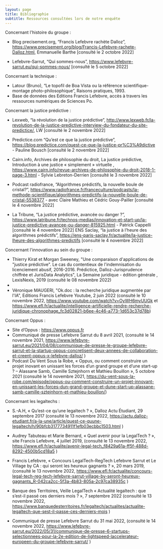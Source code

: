 ```yaml
---
layout: page
title: Bibliographie
subtitle: Ressources consultées lors de notre enquête
---
```


Concernant l'histoire du groupe : 

- Blog precisement.org, “Francis Lefebvre rachète Dalloz”, https://www.precisement.org/blog/Francis-Lefebvre-rachete-Dalloz.html, Emmanuelle Barthe [consulté le 2 octobre 2022]

- Lefebvre-Sarrut, “Qui sommes-nous”, https://www.lefebvre-sarrut.eu/qui-sommes-nous/ [consulté le 5 octobre 2022]

Concernant la technique :

- Latour (Bruno), “Le topofil de Boa Vista ou la référence scientifique-montage photo-philosophique”, Raisons pratiques, 1993.
- Base de données des Editions Francis Lefebvre, accès à travers les ressources numériques de Sciences Po. 


Concernant la justice prédictive : 

- Lexweb, “la révolution de la justice prédictive”, http://www.lexweb.fr/la-revolution-de-la-justice-predictive-interview-du-fondateur-du-site-predictice/, LW [consulté le 2 novembre 2022]

- Predictice.com “Qu’est ce que la justice prédictive”, https://blog.predictice.com/quest-ce-que-la-justice-pr%C3%A9dictive - Pauline Bousch [consulté le 2 novembre 2022]

- Cairn.info, Archives de philosophie du droit, La justice prédictive, Introduction à une justice « simplement » virtuelle , https://www.cairn.info/revue-archives-de-philosophie-du-droit-2018-1-page-3.html - Sylvie Lebreton-Derrien [consulté le 3 novembre 2022]

- Podcast radiofrance, “Algorithmes prédictifs, la nouvelle boule de cristal?”, https://www.radiofrance.fr/franceculture/podcasts/la-methode-scientifique/algorithmes-predictifs-la-nouvelle-boule-de-cristal-5538377 - avec Claire Mathieu et Cédric Gouy-Pailler [consulté le 4 novembre 2022]

- La Tribune, “La justice prédictive, avancée ou danger ?”, https://www.latribune.fr/technos-medias/innovation-et-start-up/la-justice-predictive-avancee-ou-danger-815925.html - Patrick Cappelli [consulté le 4 novembre 2022]
ENS Saclay, “la justice à l’heure des algorithmes prédictifs”, https://ens-paris-saclay.fr/actualite/la-justice-lheure-des-algorithmes-predictifs [consulté le 4 novembre 2022]


Concernant l'innovation au sein du groupe :

- Thierry Kirat et Morgan Sweeney, "Une comparaison d'applications de "justice prédictive". Le cas du contentieux de l'indemnisation du licenciement abusif, 2016-2016. Prédictice, Dalloz-Jurisprudence chiffrée et JurisData Analytics", La Semaine juridique - édition générale , LexisNexis, 2019 (consulté le 08 novembre 2022)
- 
- Véronique MAUGERI, "Ok.doc : la recherche juridique augmentée par l'IA", Editions Francis Lefebvre Youtube, 2 juin 2022 (consulté le 10 novembre 2022, https://www.youtube.com/watch?v=OyWH6myUUGk et https://www.efl.fr/actualite/intelligence-artificielle-rendre-recherche-juridique-chronophage_fc3d02821-b6ee-4c46-a773-1d653c37d78b)



Concernant Oppus : 

-	Site d’Oppus : https://www.oppus.fr 
-	Communiqué de presse Lefebvre Sarrut du 8 avril 2021, (consulté le 14 novembre 2021,  https://www.lefebvre-sarrut.eu/2021/04/08/communique-de-presse-le-groupe-lefebvre-sarrut-et-la-startup-oppus-concretisent-deux-annees-de-collaboration-et-creent-oppus-x-lefebvre-dalloz/ ) 
-	Podcast Du Vent Sous la Robe, « Oppus, ou comment construire un projet inovant en unissant les forces d’un grand groupe et d’une start-up ? – Alassane Samb, Camille Sztejnhorn et Mathieu Bouillon », 5 octobre 2021 (consulté le 14 novembre 2021, https://du-vent-sous-la-robe.com/episode/oppus-ou-comment-construire-un-projet-innovant-en-unissant-les-forces-dun-grand-groupe-et-dune-start-up-alassane-samb-camille-sztejnhorn-et-mathieu-bouillon/) 


Concernant les legaltechs : 

-	S.-A.H, « Qu’est-ce qu’une legaltech ? », Dalloz Actu Étudiant, 29 septembre 2017 (consulté le 13 novembre 2022, https://actu.dalloz-etudiant.fr/a-la-une/article/quest-ce-quune-legaltech/h/90bfcb3177734911f1efb03ecbbc1503.html )  
	
-	Audrey Tabuteau et Marie Bernard, « Quel avenir pour la LegalTech ? », site Francis Lefebvre, 4 juillet 2019,  (consulté le 13 novembre 2022, https://www.efl.fr/actualite/avenir-legal-tech_f8429a61a-ff5f-488d-8292-4500b5cd18a5 ) 

-	Francis Lefebvre, « Concours LegalTech-RegTech Lefebvre Sarrut et Le Village by CA : qui seront les heureux gagnants ? »,  20 mars 2019, (consulté le 13 novembre 2022, https://www.efl.fr/actualite/concours-legal-tech-reg-tech-lefebvre-sarrut-village-by-seront-heureux-gagnants_R-042ca2cc-5f3a-4b83-805a-2c97ca38935c ) 

-	Banque des Territoires, Veille LegalTech « Actualité legaltech : que s’est-il passé ces derniers mois ? », 7 septembre 2022 (consulté le 13 novembre 2022, https://www.banquedesterritoires.fr/legaltech/actualites/actualite-legaltech-que-sest-il-passe-ces-derniers-mois ) 

-	Communiqué de presse Lefebvre Sarrut du 31 mai 2022, (consulté le 14 novembre 2022, https://www.lefebvre-sarrut.eu/2022/05/31/communique-de-presse-6-startups-selectionnees-pour-la-2e-edition-de-lightspeed-laccelerateur-europeen-du-groupe-lefebvre-sarrut/ ) 



